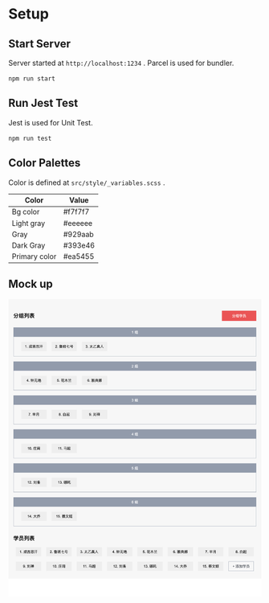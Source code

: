 # Setup

## Start Server

Server started at `http://localhost:1234` . Parcel is used for bundler.

```
npm run start
```

## Run Jest Test

Jest is used for Unit Test.

```
npm run test
```

## Color Palettes

Color is defined at `src/style/_variables.scss` .

| Color         | Value   |
| ------------- | ------- |
| Bg color      | #f7f7f7 |
| Light gray    | #eeeeee |
| Gray          | #929aab |
| Dark Gray     | #393e46 |
| Primary color | #ea5455 |

## Mock up

![Mock up](mockup/entrance-quiz-mockup.png)
